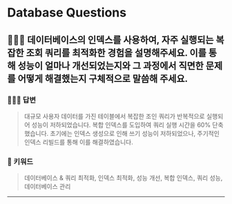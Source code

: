 # Database Questions

## 🤷🏻‍♂️ 데이터베이스의 인덱스를 사용하여, 자주 실행되는 복잡한 조회 쿼리를 최적화한 경험을 설명해주세요. 이를 통해 성능이 얼마나 개선되었는지와 그 과정에서 직면한 문제를 어떻게 해결했는지 구체적으로 말씀해 주세요.

### 🙆🏻‍♂️ 답변
> 대규모 사용자 데이터를 가진 테이블에서 복잡한 조인 쿼리가 반복적으로 실행되어 성능이 저하되었습니다. 복합 인덱스를 도입하여 쿼리 실행 시간을 60% 단축했습니다. 초기에는 인덱스 생성으로 인해 쓰기 성능이 저하되었으나, 주기적인 인덱스 리빌드를 통해 이를 해결하였습니다.

### 🔑 키워드
> 데이터베이스 & 쿼리 최적화, 인덱스 최적화, 성능 개선, 복합 인덱스, 쿼리 성능, 데이터베이스 관리

<hr>
